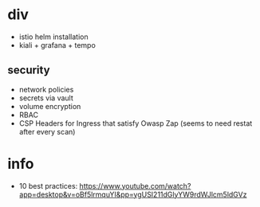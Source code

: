 # div
- istio helm installation
- kiali + grafana + tempo

## security
- network policies
- secrets via vault
- volume encryption
- RBAC
- CSP Headers for Ingress that satisfy Owasp Zap (seems to need restat after every scan)
                                                                                               
# info
- 10 best practices: https://www.youtube.com/watch?app=desktop&v=oBf5lrmquYI&pp=ygUSI211dGlyYW9rdWJlcm5ldGVz
